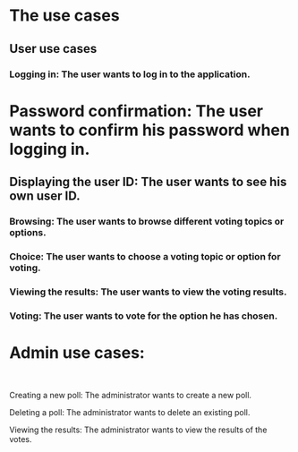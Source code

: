 # The use cases
## User use cases
### Logging in: The user wants to log in to the application.​

# Password confirmation: The user wants to confirm his password when logging in.​​

## Displaying the user ID: The user wants to see his own user ID.​​

### Browsing: The user wants to browse different voting topics or options.​​

### Choice: The user wants to choose a voting topic or option for voting.​​

### Viewing the results: The user wants to view the voting results.​​

### Voting: The user wants to vote for the option he has chosen.​

# Admin use cases:
​

Creating a new poll: The administrator wants to create a new poll.​

Deleting a poll: The administrator wants to delete an existing poll.​

Viewing the results: The administrator wants to view the results of the votes.​​
